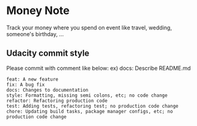 # Money Note

Track your money where you spend on event like travel, wedding, someone's birthday, ...

## Udacity commit style
Please commit with comment like below:
ex) docs: Describe README.md

```
feat: A new feature
fix: A bug fix
docs: Changes to documentation
style: Formatting, missing semi colons, etc; no code change
refactor: Refactoring production code
test: Adding tests, refactoring test; no production code change
chore: Updating build tasks, package manager configs, etc; no production code change
```